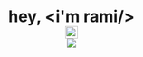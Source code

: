 <h1 align="center">
  <b>hey, &lt;i'm rami/&gt;
    </br>
  
<a href="https://open.spotify.com/user/t3nt?si=b6b62cc3c2c54a6b">
  <img align="center" alt="my Spotify" width="22px" src="https://upload.wikimedia.org/wikipedia/commons/thumb/1/19/Spotify_logo_without_text.svg/768px-Spotify_logo_without_text.svg.png" />

  <br>

  <img align="center" src="https://i.ibb.co/Yj1c13s/Purple-and-Blue-Gradients-Aesthetic-Y2-K-Group-Project-Presentation.jpg"/>
</a>
